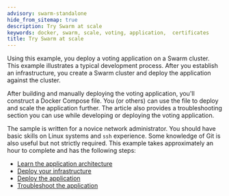 ```yaml
---
advisory: swarm-standalone
hide_from_sitemap: true
description: Try Swarm at scale
keywords: docker, swarm, scale, voting, application,  certificates
title: Try Swarm at scale
---
```

Using this example, you deploy a voting application on a Swarm cluster. This example illustrates a typical development process. After you establish an infrastructure, you create a Swarm cluster and deploy the application against the cluster.

After building and manually deploying the voting application, you'll construct a Docker Compose file. You (or others) can use the file to deploy and scale the application further. The article also provides a troubleshooting section you can use while developing or deploying the voting application.

The sample is written for a novice network administrator. You should have basic skills on Linux systems and `ssh` experience. Some knowledge of Git is also useful but not strictly required. This example takes approximately an hour to complete and has the following steps:

- [Learn the application architecture](about.md)
- [Deploy your infrastructure](deploy-infra.md)
- [Deploy the application](deploy-app.md)
- [Troubleshoot the application](troubleshoot.md)